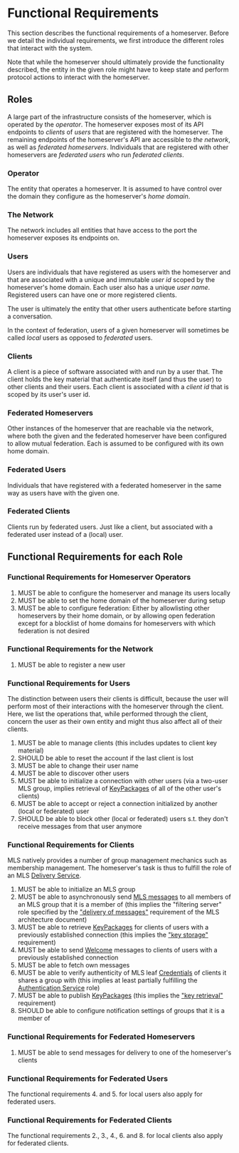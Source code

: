 # Functional Requirements

This section describes the functional requirements of a homeserver. Before we detail the individual requirements, we first introduce the different roles that interact with the system.

Note that while the homeserver should ultimately provide the functionality described, the entity in the given role might have to keep state and perform protocol actions to interact with the homeserver.

## Roles

A large part of the infrastructure consists of the homeserver, which is operated by the _operator_. The homeserver exposes most of its API endpoints to _clients_ of _users_ that are registered with the homeserver. The remaining endpoints of the homeserver's API are accessible to _the network_, as well as _federated homeservers_. Individuals that are registered with other homeservers are _federated users_ who run _federated clients_.

### Operator

The entity that operates a homeserver. It is assumed to have control over the domain they configure as the homeserver's _home domain_.

### The Network

The network includes all entities that have access to the port the homeserver exposes its endpoints on.

### Users

Users are individuals that have registered as users with the homeserver and that are associated with a unique and immutable _user id_ scoped by the homeserver's home domain. Each user also has a unique _user name_. Registered users can have one or more registered clients.

The user is ultimately the entity that other users authenticate before starting a conversation.

In the context of federation, users of a given homeserver will sometimes be called _local_ users as opposed to _federated_ users.

### Clients

A client is a piece of software associated with and run by a user that. The client holds the key material that authenticate itself (and thus the user) to other clients and their users. Each client is associated with a _client id_ that is scoped by its user's user id.

### Federated Homeservers

Other instances of the homeserver that are reachable via the network, where both the given and the federated homeserver have been configured to allow mutual federation. Each is assumed to be configured with its own home domain.

### Federated Users

Individuals that have registered with a federated homeserver in the same way as users have with the given one.

### Federated Clients

Clients run by federated users. Just like a client, but associated with a federated user instead of a (local) user.

## Functional Requirements for each Role

### Functional Requirements for Homeserver Operators

1. MUST be able to configure the homeserver and manage its users locally
1. MUST be able to set the home domain of the homeserver during setup
1. MUST be able to configure federation: Either by allowlisting other homeservers by their home domain, or by allowing open federation except for a blocklist of home domains for homeservers with which federation is not desired

### Functional Requirements for the Network

1. MUST be able to register a new user

### Functional Requirements for Users

The distinction between users their clients is difficult, because the user will perform most of their interactions with the homeserver through the client. Here, we list the operations that, while performed through the client, concern the user as their own entity and might thus also affect all of their clients.

1. MUST be able to manage clients (this includes updates to client key material)
1. SHOULD be able to reset the account if the last client is lost
1. MUST be able to change their user name
1. MUST be able to discover other users
1. MUST be able to initialize a connection with other users (via a two-user MLS group, implies retrieval of [KeyPackages](https://www.ietf.org/archive/id/draft-ietf-mls-protocol-16.html#section-11) of all of the other user's clients)
1. MUST be able to accept or reject a connection initialized by another (local or federated) user
1. SHOULD be able to block other (local or federated) users s.t. they don't receive messages from that user anymore

### Functional Requirements for Clients

MLS natively provides a number of group management mechanics such as membership management. The homeserver's task is thus to fulfill the role of an MLS [Delivery Service](https://www.ietf.org/id/draft-ietf-mls-architecture-08.html#section-4).

1. MUST be able to initialize an MLS group
1. MUST be able to asynchronously send [MLS messages](https://www.ietf.org/archive/id/draft-ietf-mls-protocol-16.html#section-7) to all members of an MLS group that it is a member of (this implies the "filtering server" role specified by the ["delivery of messages"](https://www.ietf.org/id/draft-ietf-mls-architecture-08.html#section-4.3) requirement of the MLS architecture document)
1. MUST be able to retrieve [KeyPackages](https://www.ietf.org/archive/id/draft-ietf-mls-protocol-16.html#section-11) for clients of users with a previously established connection (this implies the ["key storage"](https://www.ietf.org/id/draft-ietf-mls-architecture-08.html#name-key-storage) requirement)
1. MUST be able to send [Welcome](https://www.ietf.org/archive/id/draft-ietf-mls-protocol-16.html#section-13.4.3.1) messages to clients of users with a previously established connection
1. MUST be able to fetch own messages
1. MUST be able to verify authenticity of MLS leaf [Credentials](https://www.ietf.org/archive/id/draft-ietf-mls-protocol-16.html#name-credentials) of clients it shares a group with (this implies at least partially fulfilling the [Authentication Service](https://www.ietf.org/id/draft-ietf-mls-architecture-08.html#name-authentication-service) role)
1. MUST be able to publish [KeyPackages](https://www.ietf.org/archive/id/draft-ietf-mls-protocol-16.html#section-11) (this implies the ["key retrieval"](https://www.ietf.org/id/draft-ietf-mls-architecture-08.html#name-key-retrieval) requirement)
1. SHOULD be able to configure notification settings of groups that it is a member of

### Functional Requirements for Federated Homeservers

1. MUST be able to send messages for delivery to one of the homeserver's clients

### Functional Requirements for Federated Users

The functional requirements 4. and 5. for local users also apply for federated users.


### Functional Requirements for Federated Clients

The functional requirements 2., 3., 4., 6. and 8. for local clients also apply for federated clients.